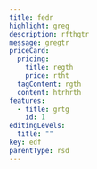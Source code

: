 ```yaml
---
title: fedr
highlight: greg
description: rfthgtr
message: gregtr
priceCard:
  pricing:
    title: regth
    price: rtht
  tagContent: rgth
  content: htrhrth
features:
  - title: grtg
    id: 1
editingLevels:
  title: ""
key: edf
parentType: rsd
---
```

